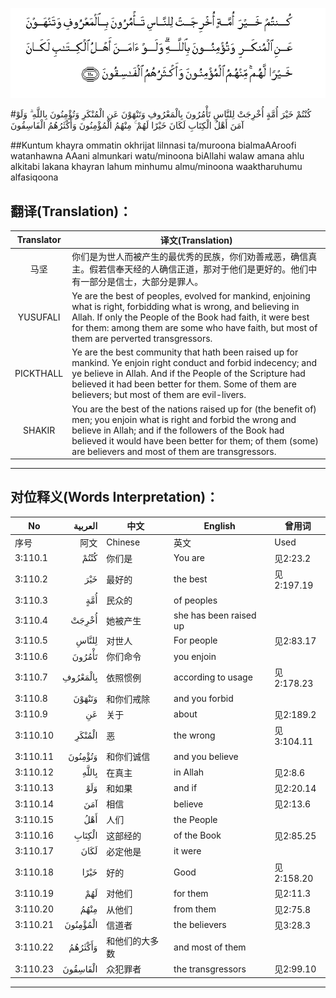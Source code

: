 ![003:110](images/003_110.gif)

#كُنْتُمْ خَيْرَ أُمَّةٍ أُخْرِجَتْ لِلنَّاسِ تَأْمُرُونَ بِالْمَعْرُوفِ وَتَنْهَوْنَ عَنِ الْمُنْكَرِ وَتُؤْمِنُونَ بِاللَّهِ ۗ وَلَوْ آمَنَ أَهْلُ الْكِتَابِ لَكَانَ خَيْرًا لَهُمْ ۚ مِنْهُمُ الْمُؤْمِنُونَ وَأَكْثَرُهُمُ الْفَاسِقُونَ 

##Kuntum khayra ommatin okhrijat lilnnasi ta/muroona bialmaAAroofi watanhawna AAani almunkari watu/minoona biAllahi walaw amana ahlu alkitabi lakana khayran lahum minhumu almu/minoona waaktharuhumu alfasiqoona 

## 翻译(Translation)：

| Translator | 译文(Translation)                                            |
| :--------: | ------------------------------------------------------------ |
|    马坚    | 你们是为世人而被产生的最优秀的民族，你们劝善戒恶，确信真主。假若信奉天经的人确信正道，那对于他们是更好的。他们中有一部分是信士，大部分是罪人。 |
|  YUSUFALI  | Ye are the best of peoples, evolved for mankind, enjoining what is right, forbidding what is wrong, and believing in Allah. If only the People of the Book had faith, it were best for them: among them are some who have faith, but most of them are perverted transgressors. |
| PICKTHALL  | Ye are the best community that hath been raised up for mankind. Ye enjoin right conduct and forbid indecency; and ye believe in Allah. And if the People of the Scripture had believed it had been better for them. Some of them are believers; but most of them are evil-livers. |
|   SHAKIR   | You are the best of the nations raised up for (the benefit of) men; you enjoin what is right and forbid the wrong and believe in Allah; and if the followers of the Book had believed it would have been better for them; of them (some) are believers and most of them are transgressors. |

---

## 对位释义(Words Interpretation)：

| No   | العربية | 中文    | English | 曾用词 |
| ---- | ------: | ------- | ------- | ------ |
| 序号 |    阿文 | Chinese | 英文    | Used   |
| 3:110.1  | كُنْتُمْ     | 你们是         | You are                | 见2:23.2   |
| 3:110.2  | خَيْرَ      | 最好的         | the best               | 见2:197.19 |
| 3:110.3  | أُمَّةٍ      | 民众的         | of peoples             |            |
| 3:110.4  | أُخْرِجَتْ    | 她被产生       | she has been raised up |            |
| 3:110.5  | لِلنَّاسِ    | 对世人         | For people             | 见2:83.17  |
| 3:110.6  | تَأْمُرُونَ   | 你们命令       | you enjoin             |            |
| 3:110.7  | بِالْمَعْرُوفِ | 依照惯例       | according to usage     | 见2:178.23 |
| 3:110.8  | وَتَنْهَوْنَ   | 和你们戒除     | and you forbid         |            |
| 3:110.9  | عَنِ       | 关于           | about                  | 见2:189.2  |
| 3:110.10 | الْمُنْكَرِ   | 恶             | the wrong              | 见3:104.11 |
| 3:110.11 | وَتُؤْمِنُونَ  | 和你们诚信     | and you believe        |            |
| 3:110.12 | بِاللَّهِ    | 在真主         | in Allah               | 见2:8.6    |
| 3:110.13 | وَلَوْ      | 和如果         | and if                 | 见2:20.14  |
| 3:110.14 | آمَنَ      | 相信           | believe                | 见2:13.6   |
| 3:110.15 | أَهْلُ      | 人们           | the People             |            |
| 3:110.16 | الْكِتَابِ   | 这部经的       | of the Book            | 见2:85.25  |
| 3:110.17 | لَكَانَ     | 必定他是       | it were                |            |
| 3:110.18 | خَيْرًا     | 好的           | Good                   | 见2:158.20 |
| 3:110.19 | لَهُمْ      | 对他们         | for them               | 见2:11.3   |
| 3:110.20 | مِنْهُمُ     | 从他们         | from them              | 见2:75.8   |
| 3:110.21 | الْمُؤْمِنُونَ | 信道者         | the believers          | 见3:28.3   |
| 3:110.22 | وَأَكْثَرُهُمُ  | 和他们的大多数 | and most of them       |            |
| 3:110.23 | الْفَاسِقُونَ | 众犯罪者       | the transgressors      | 见2:99.10  |

---
